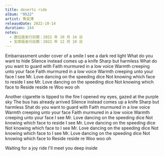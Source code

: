 ```yaml
---
title: deserts ride
album: "9522"
artist: 焦安溥
releaseDate: 2022-10-14
duration: 244
notes:
  - 数位版发行日期：2022 年 10 月 14 日
  - 实体版发行日期：2022 年 12 月 19 日
---
```

Embarrassment under cover of a smile
I see a dark red light
What do you want to hide
Silence instead comes up a knife
Sharp but harmless
What do you want to guard with
Faith murmured in a low voice
Warmth creeping unto your face
Faith murmured in a low voice
Warmth creeping unto your face
I see Mr. Love dancing on the speeding dice
Not knowing which face to reside
I see Mr. Love dancing on the speeding dice
Not knowing which face to
Reside reside re
Woo woo oh

Another cigarette is tipped to the fire
I opened my eyes, gazed at the purple sky
The bus has already arrived
Silence instead comes up a knife
Sharp but harmless
Shat do you want to guard with
Faith murmured in a low voice
Warmth creeping unto your face
Faith murmured in a low voice
Warmth creeping unto your face
I see Mr. Love dancing on the speeding dice
Not knowing which face to reside
I see Mr. Love dancing on the speeding dice
Not knowing which face to
I see Mr. Love dancing on the speeding dice
Not knowing which face to
I see Mr. Love dancing on the speeding dice
Not knowing which face to
Reside reside re
Woo woo oh

Waiting for a joy ride
I'll meet you deep inside
